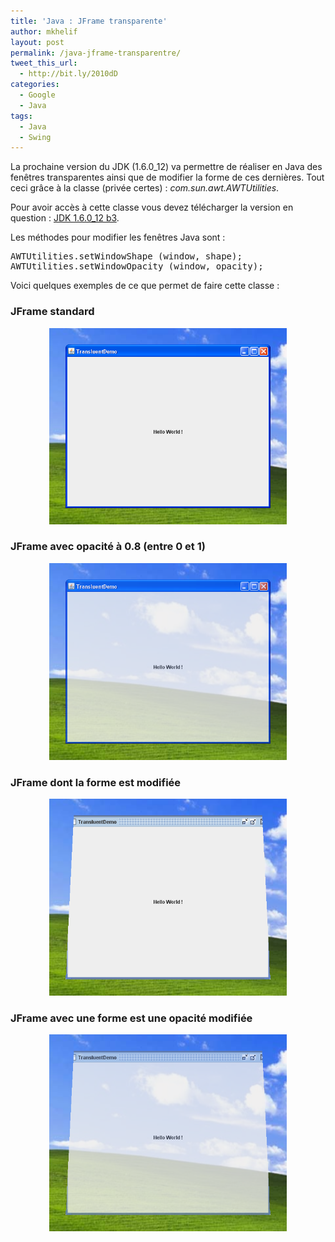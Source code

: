 ```yaml
---
title: 'Java : JFrame transparente'
author: mkhelif
layout: post
permalink: /java-jframe-transparentre/
tweet_this_url:
  - http://bit.ly/2010dD
categories:
  - Google
  - Java
tags:
  - Java
  - Swing
---
```

La prochaine version du JDK (1.6.0_12) va permettre de réaliser en Java des fenêtres transparentes ainsi que de modifier la forme de ces dernières. Tout ceci grâce à la classe (privée certes) : *com.sun.awt.AWTUtilities*.

Pour avoir accès à cette classe vous devez télécharger la version en question : <a href="http://download.java.net/jdk6/6u12/promoted/latest/" target="_blank">JDK 1.6.0_12 b3</a>.

<!--more-->

Les méthodes pour modifier les fenêtres Java sont :

<pre>AWTUtilities.setWindowShape (window, shape);
AWTUtilities.setWindowOpacity (window, opacity);</pre>

Voici quelques exemples de ce que permet de faire cette classe :

### JFrame standard

<p align="center">
  <a href="/uploads/2009/01/transluent-1.png"><img style="border-top-width: 0px; border-left-width: 0px; border-bottom-width: 0px; border-right-width: 0px" src="/uploads/2009/01/transluent-1.png" border="0" alt="transluent-1" width="380" height="314" /></a>
</p>

### JFrame avec opacité à 0.8 (entre 0 et 1)

<p align="center">
  <a href="/uploads/2009/01/transluent-08.png"><img style="border-top-width: 0px; border-left-width: 0px; border-bottom-width: 0px; border-right-width: 0px" src="/uploads/2009/01/transluent-08.png" border="0" alt="transluent-08" width="380" height="315" /></a>
</p>

### JFrame dont la forme est modifiée

<p align="center">
  <a href="/uploads/2009/01/shapped.png"><img style="border-top-width: 0px; border-left-width: 0px; border-bottom-width: 0px; border-right-width: 0px" src="/uploads/2009/01/shapped.png" border="0" alt="shapped" width="380" height="315" /></a>
</p>

### JFrame avec une forme est une opacité modifiée

<p align="center">
  <a href="/uploads/2009/01/shapped-transluent.png"><img style="border-top-width: 0px; border-left-width: 0px; border-bottom-width: 0px; border-right-width: 0px" src="/uploads/2009/01/shapped-transluent.png" border="0" alt="shapped-transluent" width="380" height="315" /></a>
</p>
